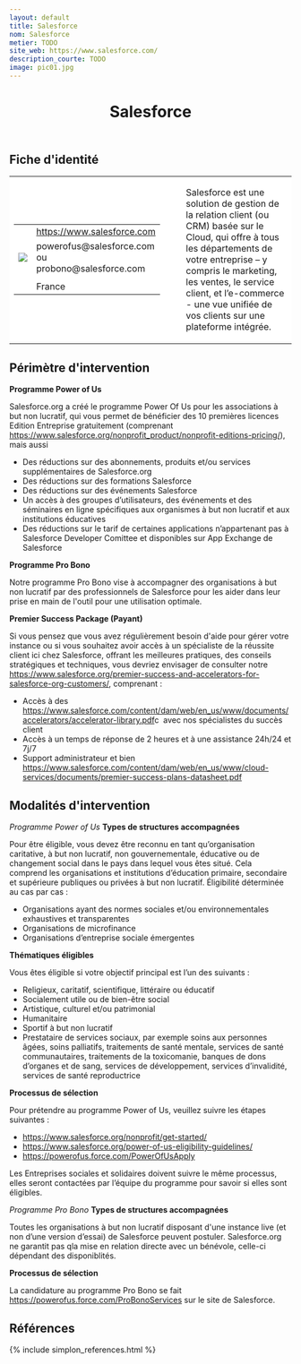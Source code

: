 ```yaml
---
layout: default
title: Salesforce
nom: Salesforce
metier: TODO
site_web: https://www.salesforce.com/
description_courte: TODO
image: pic01.jpg
---
```


<header>
	<h1> Salesforce </h1>
</header>

<div class="main">
	<h2> Fiche d'identité </h2>
	<table style="border-collapse: collapse;">
		<tr style="border: none; background-color:#FFFFFF;">
			<td style="border: none; background-color:#FFFFFF;width:20%;height:80%;">
				<div class="fiche_contact" style="">
					<table style="border-collapse: collapse;">
						<tr class="site_web" style="border: none; background-color:#FFFFFF;">
							<td style="border: none;">
								<img src="" class="fiche_icone"/>
							</td>
							<td style="border: none;">
								<a href="https://www.salesforce.com"> https://www.salesforce.com</a>
							</td>
						</tr>
						<tr class="contact" style="border: none; background-color:#FFFFFF;">
							<td style="border: none;display: table-cell;">
								<img src="{{site.base_url}}/images/email_icon.png" class="image" style="max-width:150%;vertical-align: middle;"/>
							</td>
							<td style="border: none;">
								powerofus@salesforce.com ou probono@salesforce.com  
							</td>
						</tr>
						<tr class="telephone" style="border: none; background-color:#FFFFFF;">
							<td style="border: none;">
								<img src="" class="fiche_icone"/>
							</td>
							<td style="border: none;">
							</td>
						</tr>
						<tr class="zone" style="border: none; background-color:#FFFFFF;">
							<td style="border: none;">
								<img src="" class="fiche_icone"/>
							</td>
							<td style="border: none;">
								France
							</td>
						</tr>
					</table>
				</div>
			</td>
			<td style="width:10%;"/>
			<td style="background-color:#FFFFFF; width:60%;">
				<div class="fiche_identite">
					<p style="font-weight:normal;">
					Salesforce est une solution de gestion de la relation client (ou CRM) basée sur le Cloud, qui offre à tous les départements de votre entreprise – y compris le marketing, les ventes, le service client, et l’e-commerce - une vue unifiée de vos clients sur une plateforme intégrée.
					</p>
				</div>
			</td>
		</tr>
	</table>
	<div class="perimetre_intervention">
		<h2> Périmètre d'intervention </h2>
		<strong>Programme Power of Us</strong>
		<p> Salesforce.org a créé le programme Power Of Us pour les associations à but non lucratif, qui vous permet de bénéficier des 10 premières licences Edition Entreprise gratuitement (comprenant <a href="Lightning Enterprise Edition + Nonprofit Success Pack (NPSP)"> https://www.salesforce.org/nonprofit_product/nonprofit-editions-pricing/</a>), mais aussi
			<ul>
				<li>Des réductions sur des abonnements, produits et/ou services supplémentaires de Salesforce.org</li>
				<li>Des réductions sur des formations Salesforce</li>
				<li>Des réductions sur des événements Salesforce</li>
				<li>Un accès à des groupes d’utilisateurs, des événements et des séminaires en ligne spécifiques aux organismes à but non lucratif et aux institutions éducatives</li>
				<li>Des réductions sur le tarif de certaines applications n’appartenant pas à Salesforce Developer Comittee et disponibles sur App Exchange de Salesforce</li>
			</ul></p>
		<strong>Programme Pro Bono</strong>
		<p>Notre programme Pro Bono vise à accompagner des organisations à but non lucratif par des professionnels de Salesforce pour les aider dans leur prise en main de l'outil pour une utilisation optimale.</p>
		<strong>Premier Success Package (Payant)</strong>
		<p> Si vous pensez que vous avez régulièrement besoin d'aide pour gérer votre instance ou si vous souhaitez avoir accès à un spécialiste de la réussite client ici chez Salesforce, offrant les meilleures pratiques, des conseils stratégiques et techniques, vous devriez envisager de consulter notre <a href="Premier Success Package"> https://www.salesforce.org/premier-success-and-accelerators-for-salesforce-org-customers/</a>, comprenant :
			<ul>
				<li>Accès à des <a href="centaines de - one to one accelerators- "> https://www.salesforce.com/content/dam/web/en_us/www/documents/accelerators/accelerator-library.pdf</a>c  avec nos spécialistes du succès client</li>
				<li>Accès à un temps de réponse de 2 heures et à une assistance 24h/24 et 7j/7</li>
				<li>Support administrateur et bien <a href="plus encore"> https://www.salesforce.com/content/dam/web/en_us/www/cloud-services/documents/premier-success-plans-datasheet.pdf</a></li>
			</ul></p>
	</div>
	<div class="modalite_intervention">
		<h2> Modalités d'intervention </h2>
		<em>Programme Power of Us</em>
		<strong>Types de structures accompagnées</strong>
		<p>Pour être éligible, vous devez être reconnu en tant qu’organisation caritative, à but non lucratif, non gouvernementale, éducative ou de changement social dans le pays dans lequel vous êtes situé. Cela comprend les organisations et institutions d’éducation primaire, secondaire et supérieure publiques ou privées à but non lucratif. Éligibilité déterminée au cas par cas :
			<ul>
				<li>Organisations ayant des normes sociales et/ou environnementales exhaustives et transparentes</li>
				<li>Organisations de microfinance</li>
				<li>Organisations d’entreprise sociale émergentes</li>
			</ul>
</p>
		<strong>Thématiques éligibles</strong>
		<p>Vous êtes éligible si votre objectif principal est l’un des suivants :
			<ul>
				<li>Religieux, caritatif, scientifique, littéraire ou éducatif</li>
				<li>Socialement utile ou de bien-être social</li>
				<li>Artistique, culturel et/ou patrimonial</li>
				<li>Humanitaire</li>
				<li>Sportif à but non lucratif</li>
				<li>Prestataire de services sociaux, par exemple soins aux personnes âgées, soins palliatifs, traitements de santé mentale, services de santé communautaires, traitements de la toxicomanie, banques de dons d’organes et de sang, services de développement, services d’invalidité, services de santé reproductrice</li>
			</ul>
</p>
		<strong>Processus de sélection</strong>
		<p>Pour prétendre au programme Power of Us, veuillez suivre les étapes suivantes :
			<ul>
				<li><a href="1. Commencer la version d'essai"> https://www.salesforce.org/nonprofit/get-started/</a></li>
				<li><a href="2. Etes-vous éligible?"> https://www.salesforce.org/power-of-us-eligibility-guidelines/</a></li>
				<li><a href="3. Souscrire"> https://powerofus.force.com/PowerOfUsApply</a></li>
			</ul>
			Les Entreprises sociales et solidaires doivent suivre le même processus, elles seront contactées par l’équipe du programme pour savoir si elles sont éligibles. 
</p>
		<em>Programme Pro Bono</em>
		<strong>Types de structures accompagnées</strong>
		<p>Toutes les organisations à but non lucratif disposant d'une instance live (et non d’une version d’essai) de Salesforce peuvent postuler. Salesforce.org ne garantit pas qla mise en relation directe avec un bénévole, celle-ci dépendant des disponiblités. </p>
		<strong>Processus de sélection</strong>
		<p>La candidature au programme Pro Bono se fait<a href="via formulaire"> https://powerofus.force.com/ProBonoServices</a> sur le site de Salesforce.</p>
	</div>
</div>
<footer class="references">
	<h2> Références </h2>
	{% include simplon_references.html %}
</footer>


